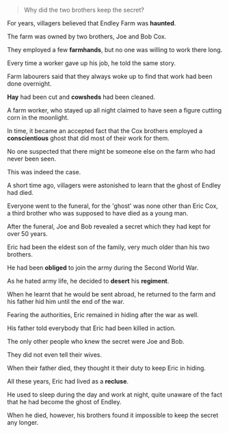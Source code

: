 > Why did the two brothers keep the secret?



For years, villagers believed that Endley Farm was **haunted**.

The farm was owned by two brothers, Joe and Bob Cox. 

They employed a few **farmhands**, but no one was willing to work there long. 

Every time a worker gave up his job, he told the same story. 

Farm labourers said that they always woke up to find that work had been done overnight. 

**Hay** had been cut and **cowsheds** had been cleaned. 

A farm worker, who stayed up all night claimed to have seen a figure cutting corn in the moonlight. 

In time, it became an accepted fact that the Cox brothers employed a **conscientious** ghost that did most of their work for them.



No one suspected that there might be someone else on the farm who had never been seen. 

This was indeed the case. 

A short time ago, villagers were astonished to learn that the ghost of Endley had died. 

Everyone went to the funeral, for the 'ghost' was none other than Eric Cox, a third brother who was supposed to have died as a young man. 

After the funeral, Joe and Bob revealed a secret which they had kept for over 50 years.



Eric had been the eldest son of the family, very much older than his two brothers. 

He had been **obliged** to join the army during the Second World War. 

As he hated army life, he decided to **desert** his **regiment**. 

When he learnt that he would be sent abroad, he returned to the farm and his father hid him until the end of the war. 

Fearing the authorities, Eric remained in hiding after the war as well. 

His father told everybody that Eric had been killed in action. 

The only other people who knew the secret were Joe and Bob. 

They did not even tell their wives. 

When their father died, they thought it their duty to keep Eric in hiding. 

All these years, Eric had lived as a **recluse**. 

He used to sleep during the day and work at night, quite unaware of the fact that he had become the ghost of Endley. 

When he died, however, his brothers found it impossible to keep the secret any longer.